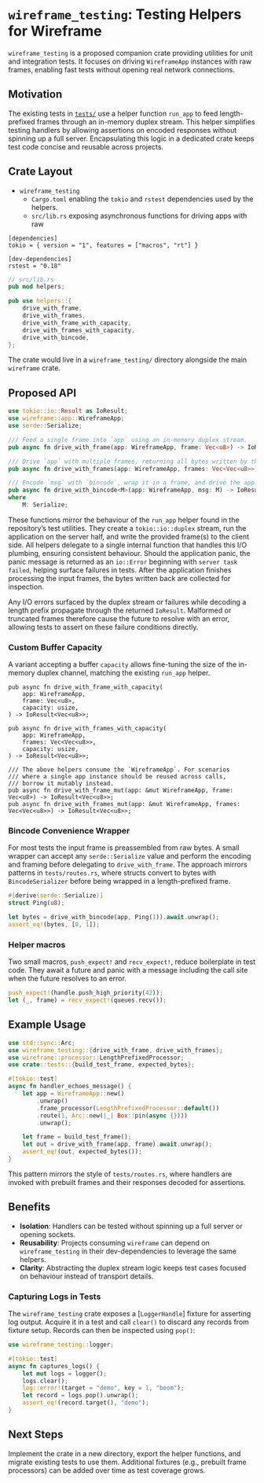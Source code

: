 # `wireframe_testing`: Testing Helpers for Wireframe

`wireframe_testing` is a proposed companion crate providing utilities for unit
and integration tests. It focuses on driving `WireframeApp` instances with raw
frames, enabling fast tests without opening real network connections.

## Motivation

The existing tests in [`tests/`](../tests) use a helper function `run_app` to
feed length-prefixed frames through an in-memory duplex stream. This helper
simplifies testing handlers by allowing assertions on encoded responses without
spinning up a full server. Encapsulating this logic in a dedicated crate keeps
test code concise and reusable across projects.

## Crate Layout

- `wireframe_testing`
  - `Cargo.toml` enabling the `tokio` and `rstest` dependencies used by the
    helpers.
  - `src/lib.rs` exposing asynchronous functions for driving apps with raw

```frames.
[dependencies]
tokio = { version = "1", features = ["macros", "rt"] }

[dev-dependencies]
rstest = "0.18"
```

```rust
// src/lib.rs
pub mod helpers;

pub use helpers::{
    drive_with_frame,
    drive_with_frames,
    drive_with_frame_with_capacity,
    drive_with_frames_with_capacity,
    drive_with_bincode,
};
```

The crate would live in a `wireframe_testing/` directory alongside the main
`wireframe` crate.

## Proposed API

```rust
use tokio::io::Result as IoResult;
use wireframe::app::WireframeApp;
use serde::Serialize;

/// Feed a single frame into `app` using an in-memory duplex stream.
pub async fn drive_with_frame(app: WireframeApp, frame: Vec<u8>) -> IoResult<Vec<u8>>;

/// Drive `app` with multiple frames, returning all bytes written by the app.
pub async fn drive_with_frames(app: WireframeApp, frames: Vec<Vec<u8>>) -> IoResult<Vec<u8>>;

/// Encode `msg` with `bincode`, wrap it in a frame, and drive the app.
pub async fn drive_with_bincode<M>(app: WireframeApp, msg: M) -> IoResult<Vec<u8>>
where
    M: Serialize;
```

These functions mirror the behaviour of the `run_app` helper found in the
repository’s test utilities. They create a `tokio::io::duplex` stream, run the
application on the server half, and write the provided frame(s) to the client
side. All helpers delegate to a single internal function that handles this I/O
plumbing, ensuring consistent behaviour. Should the application panic, the
panic message is returned as an `io::Error` beginning with
`server task failed`, helping surface failures in tests. After the application
finishes processing the input frames, the bytes written back are collected for
inspection.

Any I/O errors surfaced by the duplex stream or failures while decoding a
length prefix propagate through the returned `IoResult`. Malformed or truncated
frames therefore cause the future to resolve with an error, allowing tests to
assert on these failure conditions directly.

### Custom Buffer Capacity

A variant accepting a buffer `capacity` allows fine-tuning the size of the
in-memory duplex channel, matching the existing `run_app` helper.

```helpers.
pub async fn drive_with_frame_with_capacity(
    app: WireframeApp,
    frame: Vec<u8>,
    capacity: usize,
) -> IoResult<Vec<u8>>;

pub async fn drive_with_frames_with_capacity(
    app: WireframeApp,
    frames: Vec<Vec<u8>>,
    capacity: usize,
) -> IoResult<Vec<u8>>;

/// The above helpers consume the `WireframeApp`. For scenarios
/// where a single app instance should be reused across calls,
/// borrow it mutably instead.
pub async fn drive_with_frame_mut(app: &mut WireframeApp, frame: Vec<u8>) -> IoResult<Vec<u8>>;
pub async fn drive_with_frames_mut(app: &mut WireframeApp, frames: Vec<Vec<u8>>) -> IoResult<Vec<u8>>;
```

### Bincode Convenience Wrapper

For most tests the input frame is preassembled from raw bytes. A small wrapper
can accept any `serde::Serialize` value and perform the encoding and framing
before delegating to `drive_with_frame`. The approach mirrors patterns in
`tests/routes.rs`, where structs convert to bytes with `BincodeSerializer`
before being wrapped in a length-prefixed frame.

```rust
#[derive(serde::Serialize)]
struct Ping(u8);

let bytes = drive_with_bincode(app, Ping(1)).await.unwrap();
assert_eq!(bytes, [0, 1]);
```

### Helper macros

Two small macros, `push_expect!` and `recv_expect!`, reduce boilerplate in test
code. They await a future and panic with a message including the call site when
the future resolves to an error.

```rust
push_expect!(handle.push_high_priority(42));
let (_, frame) = recv_expect!(queues.recv());
```

## Example Usage

```rust
use std::sync::Arc;
use wireframe_testing::{drive_with_frame, drive_with_frames};
use wireframe::processor::LengthPrefixedProcessor;
use crate::tests::{build_test_frame, expected_bytes};

#[tokio::test]
async fn handler_echoes_message() {
    let app = WireframeApp::new()
        .unwrap()
        .frame_processor(LengthPrefixedProcessor::default())
        .route(1, Arc::new(|_| Box::pin(async {})))
        .unwrap();

    let frame = build_test_frame();
    let out = drive_with_frame(app, frame).await.unwrap();
    assert_eq!(out, expected_bytes());
}
```

This pattern mirrors the style of `tests/routes.rs`, where handlers are invoked
with prebuilt frames and their responses decoded for assertions.

## Benefits

- **Isolation**: Handlers can be tested without spinning up a full server or
  opening sockets.
- **Reusability**: Projects consuming `wireframe` can depend on
  `wireframe_testing` in their dev-dependencies to leverage the same helpers.
- **Clarity**: Abstracting the duplex stream logic keeps test cases focused on
  behaviour instead of transport details.

### Capturing Logs in Tests

The `wireframe_testing` crate exposes a \[`LoggerHandle`\] fixture for asserting
log output. Acquire it in a test and call `clear()` to discard any records from
fixture setup. Records can then be inspected using `pop()`:

```rust
use wireframe_testing::logger;

#[tokio::test]
async fn captures_logs() {
    let mut logs = logger();
    logs.clear();
    log::error!(target = "demo", key = 1, "boom");
    let record = logs.pop().unwrap();
    assert_eq!(record.target(), "demo");
}
```

## Next Steps

Implement the crate in a new directory, export the helper functions, and
migrate existing tests to use them. Additional fixtures (e.g., prebuilt frame
processors) can be added over time as test coverage grows.
